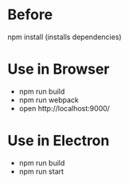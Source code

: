 
# Before
npm install (installs dependencies)

# Use in Browser
- npm run build
- npm run webpack
- open http://localhost:9000/

# Use in Electron
- npm run build
- npm run start
